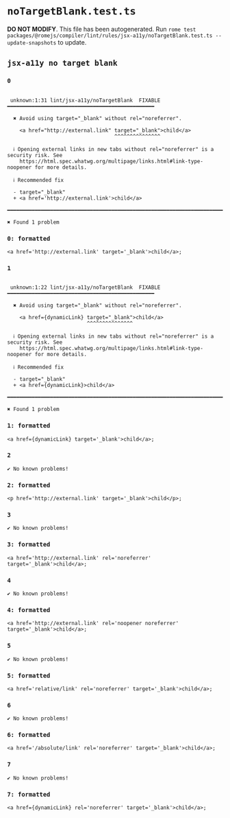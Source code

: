 # `noTargetBlank.test.ts`

**DO NOT MODIFY**. This file has been autogenerated. Run `rome test packages/@romejs/compiler/lint/rules/jsx-a11y/noTargetBlank.test.ts --update-snapshots` to update.

## `jsx-a11y no target blank`

### `0`

```

 unknown:1:31 lint/jsx-a11y/noTargetBlank  FIXABLE  ━━━━━━━━━━━━━━━━━━━━━━━━━━━━━━━━━━━━━━━━━━━━━━━━

  ✖ Avoid using target="_blank" without rel="noreferrer".

    <a href="http://external.link" target="_blank">child</a>
                                   ^^^^^^^^^^^^^^^

  ℹ Opening external links in new tabs without rel="noreferrer" is a security risk. See 
    https://html.spec.whatwg.org/multipage/links.html#link-type-noopener for more details.

  ℹ Recommended fix

  - target="_blank"
  + <a href='http://external.link'>child</a>

━━━━━━━━━━━━━━━━━━━━━━━━━━━━━━━━━━━━━━━━━━━━━━━━━━━━━━━━━━━━━━━━━━━━━━━━━━━━━━━━━━━━━━━━━━━━━━━━━━━━

✖ Found 1 problem

```

### `0: formatted`

```
<a href='http://external.link' target='_blank'>child</a>;

```

### `1`

```

 unknown:1:22 lint/jsx-a11y/noTargetBlank  FIXABLE  ━━━━━━━━━━━━━━━━━━━━━━━━━━━━━━━━━━━━━━━━━━━━━━━━

  ✖ Avoid using target="_blank" without rel="noreferrer".

    <a href={dynamicLink} target="_blank">child</a>
                          ^^^^^^^^^^^^^^^

  ℹ Opening external links in new tabs without rel="noreferrer" is a security risk. See 
    https://html.spec.whatwg.org/multipage/links.html#link-type-noopener for more details.

  ℹ Recommended fix

  - target="_blank"
  + <a href={dynamicLink}>child</a>

━━━━━━━━━━━━━━━━━━━━━━━━━━━━━━━━━━━━━━━━━━━━━━━━━━━━━━━━━━━━━━━━━━━━━━━━━━━━━━━━━━━━━━━━━━━━━━━━━━━━

✖ Found 1 problem

```

### `1: formatted`

```
<a href={dynamicLink} target='_blank'>child</a>;

```

### `2`

```
✔ No known problems!

```

### `2: formatted`

```
<p href='http://external.link' target='_blank'>child</p>;

```

### `3`

```
✔ No known problems!

```

### `3: formatted`

```
<a href='http://external.link' rel='noreferrer' target='_blank'>child</a>;

```

### `4`

```
✔ No known problems!

```

### `4: formatted`

```
<a href='http://external.link' rel='noopener noreferrer' target='_blank'>child</a>;

```

### `5`

```
✔ No known problems!

```

### `5: formatted`

```
<a href='relative/link' rel='noreferrer' target='_blank'>child</a>;

```

### `6`

```
✔ No known problems!

```

### `6: formatted`

```
<a href='/absolute/link' rel='noreferrer' target='_blank'>child</a>;

```

### `7`

```
✔ No known problems!

```

### `7: formatted`

```
<a href={dynamicLink} rel='noreferrer' target='_blank'>child</a>;

```
